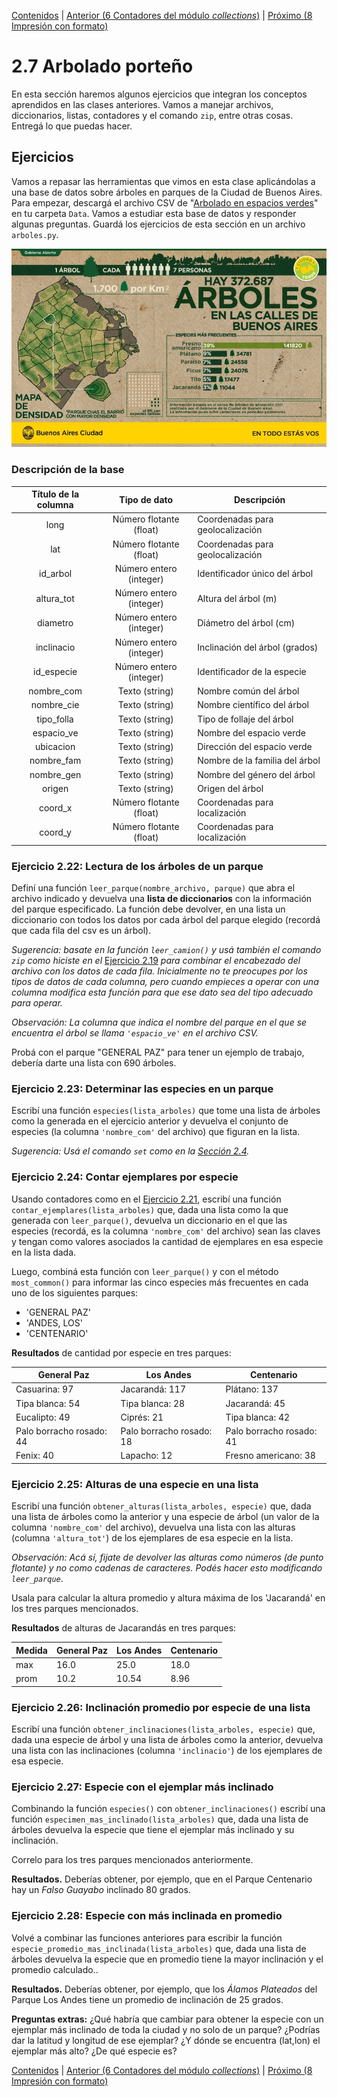 [Contenidos](../Contenidos.md) \| [Anterior (6 Contadores del módulo _collections_)](06_Contadores.md) \| [Próximo (8 Impresión con formato)](08_Formato.md)

# 2.7 Arbolado porteño

En esta sección haremos algunos ejercicios que integran los conceptos aprendidos en las clases anteriores. Vamos a manejar archivos, diccionarios, listas, contadores y el comando `zip`, entre otras cosas. Entregá lo que puedas hacer. 

## Ejercicios

Vamos a repasar las herramientas que vimos en esta clase aplicándolas a una base de datos sobre árboles en parques de la Ciudad de Buenos Aires. Para empezar, descargá el archivo CSV de "[Arbolado en espacios verdes](https://data.buenosaires.gob.ar/dataset/arbolado-espacios-verdes)" en tu carpeta `Data`. Vamos a estudiar esta base de datos y responder algunas preguntas. Guardá los ejercicios de esta sección en un archivo `arboles.py`.

![Arbolado porteño](arboles.jpg)

### Descripción de la base



|Título de la columna|Tipo de dato|Descripción|
|:-------------:|:-------------:| ----- |
|long            | Número flotante (float) |Coordenadas para geolocalización |
|lat             | Número flotante (float) |Coordenadas para geolocalización |
|id_arbol            | Número entero (integer) |Identificador único del árbol |
|altura_tot          | Número entero (integer) |Altura del árbol (m)|
|diametro            | Número entero (integer) |Diámetro del árbol (cm) |
|inclinacio          | Número entero (integer) |Inclinación del árbol (grados) |
|id_especie          | Número entero (integer) |Identificador de la especie |
|nombre_com          | Texto (string) |Nombre común del árbol |
|nombre_cie          | Texto (string) |Nombre científico del árbol |
|tipo_folla          | Texto (string) |Tipo de follaje del árbol |
|espacio_ve          | Texto (string) |Nombre del espacio verde |
|ubicacion           | Texto (string) |Dirección del espacio verde |
|nombre_fam          | Texto (string) |Nombre de la familia del árbol |
|nombre_gen          | Texto (string) |Nombre del género del árbol |
|origen              | Texto (string) |Origen del árbol |
|coord_x             | Número flotante (float) |Coordenadas para localización |
|coord_y             | Número flotante (float) |Coordenadas para localización |


### Ejercicio 2.22: Lectura de los árboles de un parque
Definí una función `leer_parque(nombre_archivo, parque)` que abra el archivo indicado y devuelva una **lista de diccionarios** con la información del parque especificado. La función debe devolver, en una lista un diccionario con todos los datos por cada árbol del parque elegido (recordá que cada fila del csv es un árbol).

_Sugerencia: basate en la función `leer_camion()` y usá también el comando `zip` como hiciste en el_ [Ejercicio 2.19](../02_Datos/05_Secuencias.md#ejercicio-219-la-función-zip) _para combinar el encabezado del archivo con los datos de cada fila. Inicialmente no te preocupes por los tipos de datos de cada columna, pero cuando empieces a operar con una columna modifica esta función para que ese dato sea del tipo adecuado para operar._

_Observación: La columna que indica el nombre del parque en el que se encuentra el árbol se llama `'espacio_ve'` en el archivo CSV._

Probá con el parque "GENERAL PAZ" para tener un ejemplo de trabajo, debería darte una lista con 690 árboles.

### Ejercicio 2.23: Determinar las especies en un parque
Escribí una función `especies(lista_arboles)` que tome una lista de árboles como la generada en el ejercicio anterior y devuelva el conjunto de especies (la columna `'nombre_com'` del archivo) que figuran en la lista.

_Sugerencia: Usá el comando `set` como en la [Sección 2.4](../02_Datos/04_Contenedores.md#conjuntos)._

### Ejercicio 2.24: Contar ejemplares por especie
Usando contadores como en el [Ejercicio 2.21](../02_Datos/06_Contadores.md#ejercicio-221-contadores), escribí una función `contar_ejemplares(lista_arboles)` que, dada una lista como la que generada con `leer_parque()`, devuelva un diccionario en el que las especies (recordá, es la columna `'nombre_com'` del archivo) sean las claves y tengan como valores asociados la cantidad de ejemplares en esa especie en la lista dada.

Luego, combiná esta función con `leer_parque()` y con el método `most_common()` para informar las cinco especies más frecuentes en cada uno de los siguientes parques:

- 'GENERAL PAZ'
- 'ANDES, LOS'
- 'CENTENARIO'

**Resultados** de cantidad por especie en tres parques:

General Paz | Los Andes | Centenario
-------------------------|-----------|--------------
Casuarina: 97 |Jacarandá: 117|Plátano: 137
Tipa blanca: 54|Tipa blanca: 28|Jacarandá: 45
Eucalipto: 49|Ciprés: 21|Tipa blanca: 42
Palo borracho rosado: 44 |Palo borracho rosado: 18|Palo borracho rosado: 41
Fenix: 40|Lapacho: 12|Fresno americano: 38


### Ejercicio 2.25: Alturas de una especie en una lista
Escribí una función `obtener_alturas(lista_arboles, especie)` que, dada una lista de árboles como la anterior y una especie de árbol (un valor de la columna `'nombre_com'` del archivo), devuelva una lista con las alturas (columna `'altura_tot'`) de los ejemplares de esa especie en la lista.

_Observación: Acá sí, fijate de devolver las alturas como números (de punto flotante) y no como cadenas de caracteres. Podés hacer esto modificando `leer_parque`_.

Usala para calcular la altura promedio y altura máxima de los 'Jacarandá' en los tres parques mencionados.

**Resultados** de alturas de Jacarandás en tres parques:

Medida | General Paz | Los Andes | Centenario
-------|------------------|-----------|--------------
max  |16.0 |25.0  | 18.0
prom |10.2 |10.54 | 8.96

### Ejercicio 2.26: Inclinación promedio por especie de una lista
Escribí una función `obtener_inclinaciones(lista_arboles, especie)` que, dada una especie de árbol y una lista de árboles como la anterior, devuelva una lista con las inclinaciones (columna `'inclinacio'`) de los ejemplares de esa especie.

### Ejercicio 2.27: Especie con el ejemplar más inclinado
Combinando la función `especies()` con `obtener_inclinaciones()` escribí una función `especimen_mas_inclinado(lista_arboles)` que, dada una lista de árboles devuelva la especie que tiene el ejemplar más inclinado y su inclinación.

Correlo para los tres parques mencionados anteriormente.

**Resultados.** Deberías obtener, por ejemplo, que en el Parque Centenario hay un _Falso Guayabo_ inclinado 80 grados.


### Ejercicio 2.28: Especie con más inclinada en promedio
Volvé a combinar las funciones anteriores para escribir la función `especie_promedio_mas_inclinada(lista_arboles)` que, dada una lista de árboles devuelva la especie que en promedio tiene la mayor inclinación y el promedio calculado..

**Resultados.** Deberías obtener, por ejemplo, que los _Álamos Plateados_ del Parque Los Andes tiene un promedio de inclinación de 25 grados.


**Preguntas extras:** ¿Qué habría que cambiar para obtener la especie con un ejemplar más inclinado de toda la ciudad y no solo de un parque? ¿Podrías dar la latitud y longitud de ese ejemplar? ¿Y dónde se encuentra (lat,lon) el ejemplar más alto? ¿De qué especie es?



[Contenidos](../Contenidos.md) \| [Anterior (6 Contadores del módulo _collections_)](06_Contadores.md) \| [Próximo (8 Impresión con formato)](08_Formato.md)

